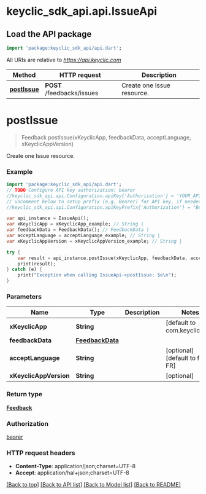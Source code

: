 # keyclic_sdk_api.api.IssueApi

## Load the API package
```dart
import 'package:keyclic_sdk_api/api.dart';
```

All URIs are relative to *https://api.keyclic.com*

Method | HTTP request | Description
------------- | ------------- | -------------
[**postIssue**](IssueApi.md#postIssue) | **POST** /feedbacks/issues | Create one Issue resource.


# **postIssue**
> Feedback postIssue(xKeyclicApp, feedbackData, acceptLanguage, xKeyclicAppVersion)

Create one Issue resource.

### Example 
```dart
import 'package:keyclic_sdk_api/api.dart';
// TODO Configure API key authorization: bearer
//keyclic_sdk_api.api.Configuration.apiKey{'Authorization'} = 'YOUR_API_KEY';
// uncomment below to setup prefix (e.g. Bearer) for API key, if needed
//keyclic_sdk_api.api.Configuration.apiKeyPrefix{'Authorization'} = "Bearer";

var api_instance = IssueApi();
var xKeyclicApp = xKeyclicApp_example; // String | 
var feedbackData = FeedbackData(); // FeedbackData | 
var acceptLanguage = acceptLanguage_example; // String | 
var xKeyclicAppVersion = xKeyclicAppVersion_example; // String | 

try { 
    var result = api_instance.postIssue(xKeyclicApp, feedbackData, acceptLanguage, xKeyclicAppVersion);
    print(result);
} catch (e) {
    print("Exception when calling IssueApi->postIssue: $e\n");
}
```

### Parameters

Name | Type | Description  | Notes
------------- | ------------- | ------------- | -------------
 **xKeyclicApp** | **String**|  | [default to com.keyclic.app]
 **feedbackData** | [**FeedbackData**](FeedbackData.md)|  | 
 **acceptLanguage** | **String**|  | [optional] [default to fr-FR]
 **xKeyclicAppVersion** | **String**|  | [optional] 

### Return type

[**Feedback**](Feedback.md)

### Authorization

[bearer](../README.md#bearer)

### HTTP request headers

 - **Content-Type**: application/json;charset=UTF-8
 - **Accept**: application/hal+json;charset=UTF-8

[[Back to top]](#) [[Back to API list]](../README.md#documentation-for-api-endpoints) [[Back to Model list]](../README.md#documentation-for-models) [[Back to README]](../README.md)

